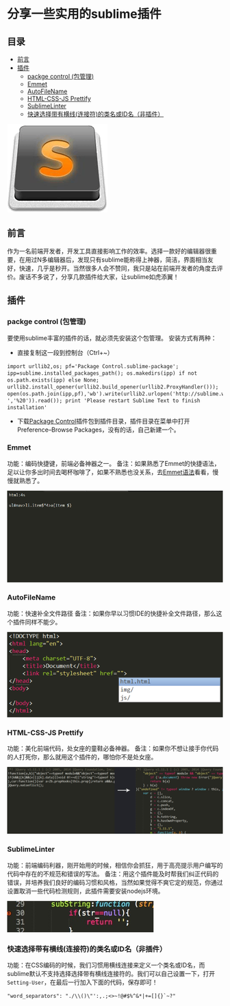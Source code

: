 # 分享一些实用的sublime插件

## 目录

* [前言](#前言)
* [插件](#插件)
    * [packge control (包管理)](#packge-control-包管理)
    * [Emmet](#emmet)
    * [AutoFileName](#autofilename)
    * [HTML-CSS-JS Prettify](#html-css-js-prettify)
    * [SublimeLinter](#sublimelinter)
    * [快速选择带有横线(连接符)的类名或ID名（非插件）](#快速选择带有横线连接符的类名或id名非插件)

![](./img/sublime-1.png)

## 前言

作为一名前端开发者，开发工具直接影响工作的效率。选择一款好的编辑器很重要，在用过N多编辑器后，发现只有sublime能称得上神器，简洁，界面相当友好，快速，几乎是秒开。当然很多人会不赞同，我只是站在前端开发者的角度去评价。废话不多说了，分享几款插件给大家，让sublime如虎添翼！

## 插件

### packge control (包管理)

要使用sublime丰富的插件的话，就必须先安装这个包管理。
安装方式有两种：

* 直接复制这一段到控制台（Ctrl+~）

```
import urllib2,os; pf='Package Control.sublime-package'; ipp=sublime.installed_packages_path(); os.makedirs(ipp) if not os.path.exists(ipp) else None; urllib2.install_opener(urllib2.build_opener(urllib2.ProxyHandler())); open(os.path.join(ipp,pf),'wb').write(urllib2.urlopen('http://sublime.wbond.net/'+pf.replace(' ','%20')).read()); print 'Please restart Sublime Text to finish installation'
```

* 下载[Package Control](http://pan.baidu.com/s/1vvaDC)插件包到插件目录，插件目录在菜单中打开Preference–Browse Packages，没有的话，自己新建一个。  

### Emmet

功能：编码快捷键，前端必备神器之一。
备注：如果熟悉了Emmet的快捷语法，足以让你多出时间去喝杯咖啡了，如果不熟悉也没关系，去[Emmet语法](http://docs.emmet.io/cheat-sheet/)看看，慢慢就熟悉了。

![](./img/sublime-2.gif)

### AutoFileName

功能：快速补全文件路径
备注：如果你早以习惯IDE的快捷补全文件路径，那么这个插件同样不能少。

![](./img/sublime-3.png)

### HTML-CSS-JS Prettify

功能：美化前端代码，处女座的童鞋必备神器。
备注：如果你不想让接手你代码的人打死你，那么就用这个插件的，哪怕你不是处女座。

![](./img/sublime-4.png)

### SublimeLinter

功能：前端编码利器，刚开始用的时候，相信你会抓狂，用于高亮提示用户编写的代码中存在的不规范和错误的写法。
备注：用这个插件能及时帮我们纠正代码的错误，并培养我们良好的编码习惯和风格，当然如果觉得不爽它定的规范，你通过设置取消一些代码检测规则，此插件需要安装nodejs环境。

![](./img/sublime-5.jpg)

### 快速选择带有横线(连接符)的类名或ID名（非插件）

功能：在CSS编码的时候，我们习惯用横线连接来定义一个类名或ID名，而sublime默认不支持选择选择带有横线连接符的。我们可以自己设置一下，打开`Setting-User`，在最后一行加入下面的代码，保存即可！
```
"word_separators": "./\\()\"':,.;<>~!@#$%^&*|+=[]{}`~?"
```
